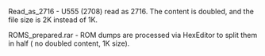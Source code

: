 Read_as_2716 - U555 (2708) read as 2716. The content is doubled, and the file size is 2K instead of 1K.

ROMS_prepared.rar - ROM dumps are processed via HexEditor to split them in half ( no doubled content, 1K size).

